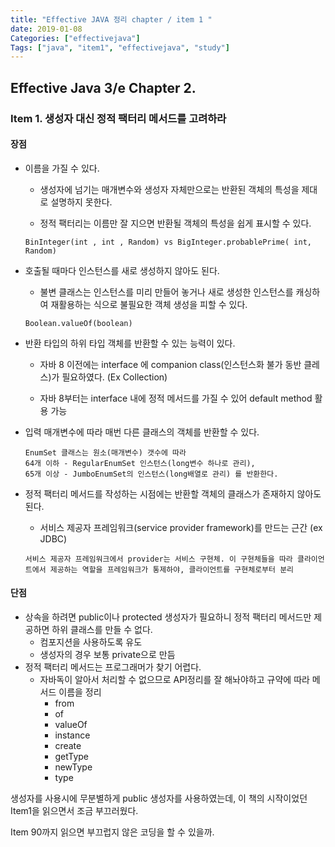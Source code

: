 ```yaml
---
title: "Effective JAVA 정리 chapter / item 1 "
date: 2019-01-08
Categories: ["effectivejava"]
Tags: ["java", "item1", "effectivejava", "study"]
---
```


## Effective Java 3/e  Chapter 2.

### Item 1. 생성자 대신 정적 팩터리 메서드를 고려하라

#### 장점

- 이름을 가질 수 있다. 

  + 생성자에 넘기는 매개변수와 생성자 자체만으로는 반환된 객체의 특성을 제대로 설명하지 못한다.

  + 정적 팩터리는 이름만 잘 지으면 반환될 객체의 특성을 쉽게 표시할 수 있다.

  ``` Ex 
  BinInteger(int , int , Random) vs BigInteger.probablePrime( int, Random)
  ```

- 호출될 때마다 인스턴스를 새로 생성하지 않아도 된다. 

  + 불변 클래스는 인스턴스를 미리 만들어 놓거나 새로 생성한 인스턴스를 캐싱하여 재활용하는 식으로 불필요한 객체 생성을 피할 수 있다.

  ``` Ex 
  Boolean.valueOf(boolean)
  ```

- 반환 타입의 하위 타입 객체를 반환할 수 있는 능력이 있다.

  + 자바 8 이전에는 interface 에 companion class(인스턴스화 불가 동반 클레스)가 필요하였다. (Ex Collection)

  + 자바 8부터는 interface 내에 정적 메서드를 가질 수 있어 default method 활용 가능

- 입력 매개변수에 따라 매번 다른 클래스의 객체를 반환할 수 있다.

   ``` Ex
   EnumSet 클래스는 원소(매개변수) 갯수에 따라
   64개 이하 - RegularEnumSet 인스턴스(long변수 하나로 관리),
   65개 이상 - JumboEnumSet의 인스턴스(long배열로 관리) 를 반환한다.
   ```

- 정적 팩터리 메서드를 작성하는 시점에는 반환할 객체의 클래스가 존재하지 않아도 된다.

  - 서비스 제공자 프레임워크(service provider framework)를 만드는 근간 (ex JDBC)

  ``` Ex
  서비스 제공자 프레임워크에서 provider는 서비스 구현체. 이 구현체들을 따라 클라이언트에서 제공하는 역할을 프레임워크가 통제하야, 클라이언트를 구현체로부터 분리
  ```

#### 단점

- 상속을 하려면 public이나 protected 생성자가 필요하니 정적 팩터리 메서드만 제공하면 하위 클래스를 만들 수 없다.
  - 컴포지션을 사용하도록 유도
  - 생성자의 경우 보통 private으로 만듬
- 정적 팩터리 메서드는 프로그래머가 찾기 어렵다.
  - 자바독이 알아서 처리할 수 없으므로 API정리를 잘 해놔야하고 규약에 따라 메서드 이름을 정리
    - from
    - of
    - valueOf
    - instance
    - create
    - getType
    - newType
    - type



생성자를 사용시에 무분별하게 public 생성자를 사용하였는데, 이 책의 시작이었던 Item1을 읽으면서 조금 부끄러웠다.

Item 90까지 읽으면 부끄럽지 않은 코딩을 할 수 있을까.

